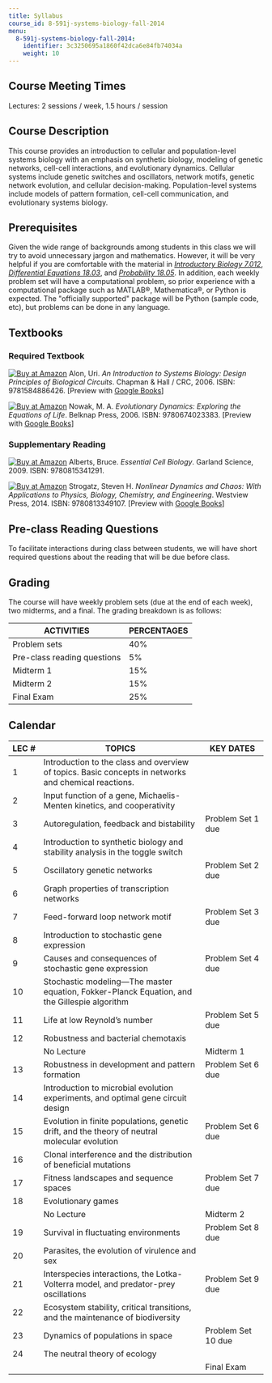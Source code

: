 ```yaml
---
title: Syllabus
course_id: 8-591j-systems-biology-fall-2014
menu:
  8-591j-systems-biology-fall-2014:
    identifier: 3c3250695a1860f42dca6e84fb74034a
    weight: 10
---
```

Course Meeting Times
--------------------

Lectures: 2 sessions / week, 1.5 hours / session

Course Description
------------------

This course provides an introduction to cellular and population-level systems biology with an emphasis on synthetic biology, modeling of genetic networks, cell-cell interactions, and evolutionary dynamics. Cellular systems include genetic switches and oscillators, network motifs, genetic network evolution, and cellular decision-making. Population-level systems include models of pattern formation, cell-cell communication, and evolutionary systems biology.

Prerequisites
-------------

Given the wide range of backgrounds among students in this class we will try to avoid unnecessary jargon and mathematics. However, it will be very helpful if you are comfortable with the material in [_Introductory Biology 7.012_](./resolveuid/33817d1d1e0e0ec7a8a4bfbb92e959d3), [_Differential Equations 18.03_](./resolveuid/3caf857bc5c2495393d761d529a6b62b), and [_Probability 18.05_](./resolveuid/e5609df443ee617eddfe45413f3d7c5a). In addition, each weekly problem set will have a computational problem, so prior experience with a computational package such as MATLAB®, Mathematica®, or Python is expected. The "officially supported" package will be Python (sample code, etc), but problems can be done in any language.

Textbooks
---------

### Required Textbook

[![Buy at Amazon](/images/a_logo_17.gif)](http://www.amazon.com/exec/obidos/ASIN/1584886420/ref=nosim/mitopencourse-20) Alon, Uri. _An Introduction to Systems Biology: Design Principles of Biological Circuits_. Chapman & Hall / CRC, 2006. ISBN: 9781584886426. \[Preview with [Google Books](http://books.google.com/books?id=tcxCkIxzCO4C&pg=PAfrontcover)\]

[![Buy at Amazon](/images/a_logo_17.gif)](http://www.amazon.com/exec/obidos/ASIN/0674023382/ref=nosim/mitopencourse-20) Nowak, M. A. _Evolutionary Dynamics: Exploring the Equations of Life_. Belknap Press, 2006. ISBN: 9780674023383. \[Preview with [Google Books](http://books.google.com/books?id=YXrIRDuAbE0C&pg=PAfrontcover#v=onepage)\]

### Supplementary Reading

[![Buy at Amazon](/images/a_logo_17.gif)](http://www.amazon.com/exec/obidos/ASIN/0815341296/ref=nosim/mitopencourse-20) Alberts, Bruce. _Essential Cell Biology_. Garland Science, 2009. ISBN: 9780815341291.

[![Buy at Amazon](/images/a_logo_17.gif)](http://www.amazon.com/exec/obidos/ASIN/0813349109/ref=nosim/mitopencourse-20) Strogatz, Steven H. _Nonlinear Dynamics and Chaos: With Applications to Physics, Biology, Chemistry, and Engineering_. Westview Press, 2014. ISBN: 9780813349107. \[Preview with [Google Books](http://books.google.com/books?id=jeFVDgAAQBAJ&pg=PAfrontcover)\]

Pre-class Reading Questions
---------------------------

To facilitate interactions during class between students, we will have short required questions about the reading that will be due before class.

Grading
-------

The course will have weekly problem sets (due at the end of each week), two midterms, and a final. The grading breakdown is as follows:

| ACTIVITIES | PERCENTAGES |
| --- | --- |
| Problem sets | 40% |
| Pre-class reading questions | 5% |
| Midterm 1 | 15% |
| Midterm 2 | 15% |
| Final Exam | 25% 

Calendar
--------

| LEC # | TOPICS | KEY DATES |
| --- | --- | --- |
| 1 | Introduction to the class and overview of topics. Basic concepts in networks and chemical reactions. |   |
| 2 | Input function of a gene, Michaelis-Menten kinetics, and cooperativity |   |
| 3 | Autoregulation, feedback and bistability | Problem Set 1 due |
| 4 | Introduction to synthetic biology and stability analysis in the toggle switch |   |
| 5 | Oscillatory genetic networks | Problem Set 2 due |
| 6 | Graph properties of transcription networks |   |
| 7 | Feed-forward loop network motif | Problem Set 3 due |
| 8 | Introduction to stochastic gene expression |   |
| 9 | Causes and consequences of stochastic gene expression | Problem Set 4 due |
| 10 | Stochastic modeling—The master equation, Fokker-Planck Equation, and the Gillespie algorithm |   |
| 11 | Life at low Reynold’s number | Problem Set 5 due |
| 12 | Robustness and bacterial chemotaxis |   |
|   | No Lecture | Midterm 1 |
| 13 | Robustness in development and pattern formation | Problem Set 6 due |
| 14 | Introduction to microbial evolution experiments, and optimal gene circuit design |   |
| 15 | Evolution in finite populations, genetic drift, and the theory of neutral molecular evolution | Problem Set 6 due |
| 16 | Clonal interference and the distribution of beneficial mutations |   |
| 17 | Fitness landscapes and sequence spaces | Problem Set 7 due |
| 18 | Evolutionary games |   |
|   | No Lecture | Midterm 2 |
| 19 | Survival in fluctuating environments | Problem Set 8 due |
| 20 | Parasites, the evolution of virulence and sex |   |
| 21 | Interspecies interactions, the Lotka-Volterra model, and predator-prey oscillations | Problem Set 9 due |
| 22 | Ecosystem stability, critical transitions, and the maintenance of biodiversity |   |
| 23 | Dynamics of populations in space | Problem Set 10 due |
| 24 | The neutral theory of ecology |   |
|   |   | Final Exam